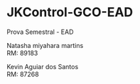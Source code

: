 # JKControl-GCO-EAD
Prova Semestral - EAD


Natasha miyahara martins	
RM: 89183

Kevin Aguiar dos Santos		
RM: 87268
